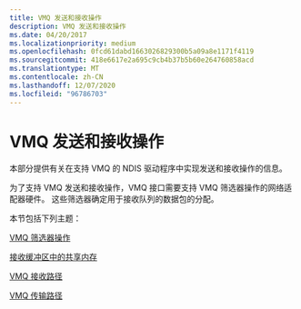 ```yaml
---
title: VMQ 发送和接收操作
description: VMQ 发送和接收操作
ms.date: 04/20/2017
ms.localizationpriority: medium
ms.openlocfilehash: 0fcd61dabd1663026829300b5a09a8e1171f4119
ms.sourcegitcommit: 418e6617e2a695c9cb4b37b5b60e264760858acd
ms.translationtype: MT
ms.contentlocale: zh-CN
ms.lasthandoff: 12/07/2020
ms.locfileid: "96786703"
---
```

# <a name="vmq-send-and-receive-operations"></a>VMQ 发送和接收操作





本部分提供有关在支持 VMQ 的 NDIS 驱动程序中实现发送和接收操作的信息。

为了支持 VMQ 发送和接收操作，VMQ 接口需要支持 VMQ 筛选器操作的网络适配器硬件。 这些筛选器确定用于接收队列的数据包的分配。

本节包括下列主题：

[VMQ 筛选器操作](vmq-filter-operations.md)

[接收缓冲区中的共享内存](shared-memory-in-receive-buffers.md)

[VMQ 接收路径](vmq-receive-path.md)

[VMQ 传输路径](vmq-transmit-path.md)

 

 





